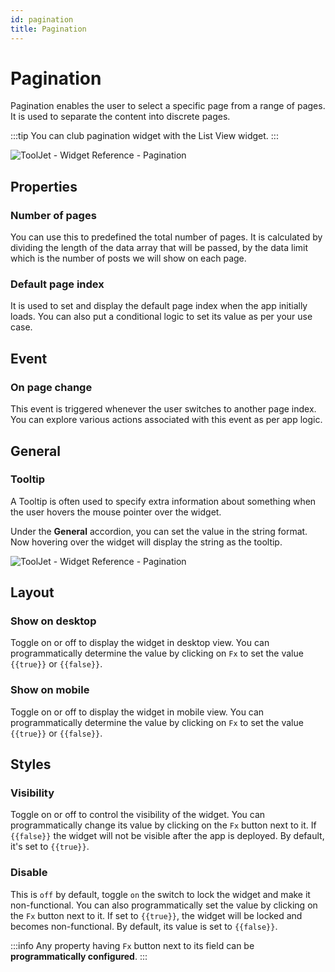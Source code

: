 ```yaml
---
id: pagination
title: Pagination
---
```

# Pagination

Pagination enables the user to select a specific page from a range of pages. It is used to separate the content into discrete pages.

:::tip
You can club pagination widget with the List View widget.
:::

<div style={{textAlign: 'center'}}>

<img className="screenshot-full" src="/img/widgets/pagination/pagination.png" alt="ToolJet - Widget Reference - Pagination" />

</div>

## Properties

### Number of pages

You can use this to predefined the total number of pages. It is calculated by dividing the length of the data array that will be passed, by the data limit which is the number of posts we will show on each page. 

### Default page index
It is used to set and display the default page index when the app initially loads. You can also put a conditional logic to set its value as per your use case.

## Event 

### On page change

This event is triggered whenever the user switches to another page index. You can explore various actions associated with this event as per app logic.

## General
### Tooltip

A Tooltip is often used to specify extra information about something when the user hovers the mouse pointer over the widget.

Under the <b>General</b> accordion, you can set the value in the string format. Now hovering over the widget will display the string as the tooltip.

<div style={{textAlign: 'center'}}>

<img className="screenshot-full" src="/img/tooltip.png" alt="ToolJet - Widget Reference - Pagination" />

</div>

## Layout

### Show on desktop

Toggle on or off to display the widget in desktop view. You can programmatically determine the value by clicking on `Fx` to set the value `{{true}}` or `{{false}}`.
### Show on mobile

Toggle on or off to display the widget in mobile view. You can programmatically determine the value by clicking on `Fx` to set the value `{{true}}` or `{{false}}`.

## Styles

### Visibility

Toggle on or off to control the visibility of the widget. You can programmatically change its value by clicking on the `Fx` button next to it. If `{{false}}` the widget will not be visible after the app is deployed. By default, it's set to `{{true}}`.

### Disable

This is `off` by default, toggle `on` the switch to lock the widget and make it non-functional. You can also programmatically set the value by clicking on the `Fx` button next to it. If set to `{{true}}`, the widget will be locked and becomes non-functional. By default, its value is set to `{{false}}`.

:::info
Any property having `Fx` button next to its field can be **programmatically configured**.
:::

